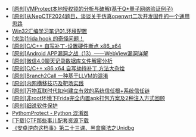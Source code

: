 + [[原创]VMProtect本地授权锁的分析与破解(基于Q*量子网络验证例子)](https://bbs.kanxue.com/thread-285076.htm)
+ [[原创]从NepCTF2024题目，谈谈关于仿真openwrt二次开发固件的一个通用思路](https://bbs.kanxue.com/thread-284126.htm)
+ [Win32汇编学习笔记01.环境配置](https://bbs.kanxue.com/thread-285079.htm)
+ [[求助]frida hook 的奇怪问题！](https://bbs.kanxue.com/thread-284754.htm)
+ [[原创]C/C++ 自写补丁-设置硬件断点 x86_x64](https://bbs.kanxue.com/thread-283839.htm)
+ [[原创]Android APP漏洞之战（13）——WebView漏洞详解](https://bbs.kanxue.com/thread-273867.htm)
+ [[原创]微信4.0聊天记录数据库文件解密分析](https://bbs.kanxue.com/thread-284417.htm)
+ [[原创]C/C++ x86 x64 自写劫持补丁 方法大杂烩](https://bbs.kanxue.com/thread-282745.htm)
+ [[原创]Branch2Call 一种基于LLVM的混淆](https://bbs.kanxue.com/thread-284965.htm)
+ [[原创]内网横移技巧及靶场实践](https://bbs.kanxue.com/thread-268289.htm)
+ [[原创]万物互联时代如何建立有效的系统信任根+系统信任链](https://bbs.kanxue.com/thread-284792.htm)
+ [[原创]非root环境下Frida完全内置apk打包方案及2种注入方式回顾](https://bbs.kanxue.com/thread-284482.htm)
+ [[原创]细说软件保护](https://bbs.kanxue.com/thread-284629.htm)
+ [PythomProtect - Python 混淆器](https://bbs.kanxue.com/thread-285032.htm)
+ [[下载]CTF那些事儿配套资源下载](https://bbs.kanxue.com/thread-283930.htm)
+ [《安卓逆向这档事》第二十三课、黑盒魔法之Unidbg](https://bbs.kanxue.com/thread-285073.htm)
